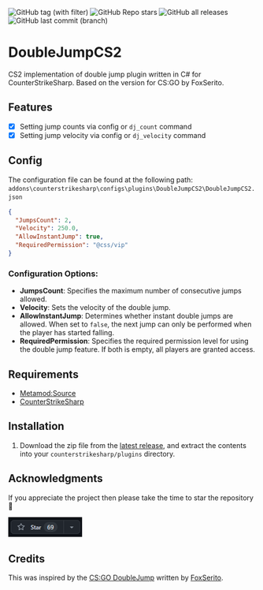 ﻿![GitHub tag (with filter)](https://img.shields.io/github/v/tag/fidarit/cs2-DoubleJump?style=for-the-badge&label=Version)
![GitHub Repo stars](https://img.shields.io/github/stars/fidarit/cs2-DoubleJump?style=for-the-badge)
![GitHub all releases](https://img.shields.io/github/downloads/fidarit/cs2-DoubleJump/total?style=for-the-badge)
![GitHub last commit (branch)](https://img.shields.io/github/last-commit/fidarit/cs2-DoubleJump/master?style=for-the-badge)

# DoubleJumpCS2
CS2 implementation of double jump plugin written in C# for CounterStrikeSharp. Based on the version for CS:GO by FoxSerito.

## Features
- [x] Setting jump counts via config or `dj_count` command
- [x] Setting jump velocity via config or `dj_velocity` command

## Config
The configuration file can be found at the following path: `addons\counterstrikesharp\configs\plugins\DoubleJumpCS2\DoubleJumpCS2.json`

```json
{
  "JumpsCount": 2,
  "Velocity": 250.0,
  "AllowInstantJump": true,
  "RequiredPermission": "@css/vip"
}
```

### Configuration Options:
- **JumpsCount**: Specifies the maximum number of consecutive jumps allowed.
- **Velocity**: Sets the velocity of the double jump.
- **AllowInstantJump**: Determines whether instant double jumps are allowed. When set to `false`, the next jump can only be performed when the player has started falling.
- **RequiredPermission**: Specifies the required permission level for using the double jump feature. If both is empty, all players are granted access.

## Requirements
- [Metamod:Source](https://www.sourcemm.net/downloads.php/?branch=master)
- [CounterStrikeSharp](https://github.com/roflmuffin/CounterStrikeSharp)

## Installation
1. Download the zip file from the [latest release](../../releases), and extract the contents into your `counterstrikesharp/plugins` directory.

## Acknowledgments
If you appreciate the project then please take the time to star the repository 🙏

![Star us](https://github.com/b3none/gdprconsent/raw/development/.github/README_ASSETS/star_us.png)

## Credits
This was inspired by the [CS:GO DoubleJump](https://github.com/FoxSerito/FOXWORLD_plugin_DoubleJump_CSGO) written by [FoxSerito](https://github.com/FoxSerito).
